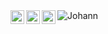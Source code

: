 <a href="https://www.instagram.com/rossumovi/">
  <img align="left" alt="Johann's Instagram" width="22px" src="https://raw.githubusercontent.com/hussainweb/hussainweb/main/icons/instagram.png" />
</a>
<a href="https://discord.gg/XTW52Kt">
  <img align="left" alt="Johann's Discord" width="22px" src="https://raw.githubusercontent.com/peterthehan/peterthehan/master/assets/discord.svg" />
</a>
</a>
<a href="https://www.linkedin.com/in/rossumovi/">
  <img align="left" alt="Johann's LinkedIN" width="22px" src="https://raw.githubusercontent.com/peterthehan/peterthehan/master/assets/linkedin.svg" />
</a>

 <img src="https://github-readme-stats.vercel.app/api/top-langs/?username=rossumovi&theme=dark" alt="Johann" class="center"> 
